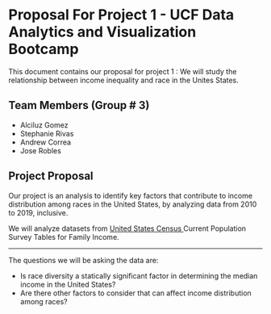 # Proposal For Project 1 - UCF Data Analytics and Visualization Bootcamp 


This document contains our proposal for project 1 : We will study the relationship between income inequality and race in the Unites States. 


## Team Members (Group # 3) 
* Alciluz Gomez
* Stephanie Rivas
* Andrew Correa
* Jose Robles


## Project Proposal

Our project is an analysis to identify key factors that contribute to income distribution among races in the United States, by analyzing data from 2010 to 2019, inclusive. 

We will analyze datasets from [United States Census ](https://www.census.gov/data/tables/time-series/demo/income-poverty/cps-finc.html) Current Population Survey Tables for Family Income. 

---

The questions we will be asking the data are:

* Is race diversity a statically significant factor in determining the median income in the United States? 
* Are there other factors to consider that can affect income distribution among races?





